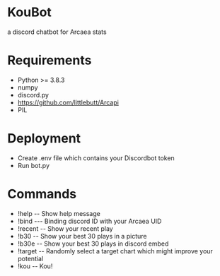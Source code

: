 # KouBot
a discord chatbot for Arcaea stats
# Requirements
* Python >= 3.8.3
* numpy
* discord.py
* <https://github.com/littlebutt/Arcapi>
* PIL
# Deployment
* Create .env file which contains your Discordbot token
* Run bot.py
# Commands
* !help -- Show help message
* !bind <UID> --- Binding discord ID with your Arcaea UID
* !recent -- Show your recent play
* !b30 -- Show your best 30 plays in a picture
* !b30e -- Show your best 30 plays in discord embed
* !target -- Randomly select a target chart which might improve your potential
* !kou -- Kou!